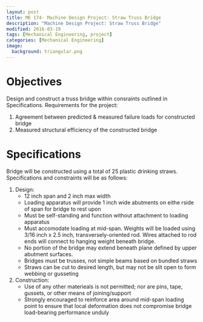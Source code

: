```yaml
---
layout: post
title: ME 174- Machine Design Project: Straw Truss Bridge
description: "Machine Design Project: Straw Truss Bridge"
modified: 2016-03-19
tags: [Mechanical Engineering, project]
categories: [Mechanical Engineering]
image:
  background: triangular.png
---
```


# Objectives

Design and construct a truss bridge within consraints outlined in Specifications.  Requirements for the project:
1. Agreement between predicted & measured failure loads for constructed bridge
2. Measured structural efficiency of the constructed bridge

# Specifications
Bridge will be constructed using a total of 25 plastic drinking straws.  Specifications and constraints will be as follows:
1. Design:
	* 12 inch span and 2 inch max width
	* Loading apparatus will provide 1 inch wide abutments on eithe rside of span for bridge to rest upon
	* Must be self-standing and function without attachment to loading apparatus
	* Must accomodate loading at mid-span. Weights will be loaded using 3/16 inch x 2.5 inch, transversely-oriented rod.  Wires attached to rod ends will connect to hanging weight beneath bridge.
	* No portion of the bridge may extend beneath plane defined by upper abutment surfaces.
	* Bridges must be trusses, not simple beams based on bundled straws
	* Straws can be cut to desired length, but may not be slit open to form webbing or gusseting
2. Construction:
	* Use of any other materieals is not permitted; nor are pins, tape, gussets, or other means of joining/support
	* Strongly encouraged to reinforce area around mid-span loading point to ensure that local deformation does not compromise bridge load-bearing performance unduly